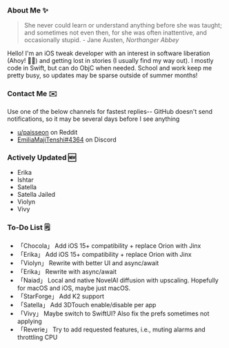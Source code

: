 ### About Me ✨
> She never could learn or understand anything before she was taught; and sometimes not even then, for she was often inattentive, and occasionally stupid. - Jane Austen, *Northanger Abbey*

Hello! I'm an iOS tweak developer with an interest in software liberation (Ahoy! 🏴‍☠️) and getting lost in stories (I usually find my way out). I mostly code in Swift, but can do ObjC when needed. School and work keep me pretty busy, so updates may be sparse outside of summer months!

### Contact Me ✉️
Use one of the below channels for fastest replies-- GitHub doesn't send notifications, so it may be several days before I see anything

- [u/paisseon](https://reddit.com/u/paisseon) on Reddit
- [EmiliaMajiTenshi#4364](https://discord.gg/VM2ZVWqxsj) on Discord

### Actively Updated 🆕
- Erika
- Ishtar
- Satella
- Satella Jailed
- Violyn
- Vivy

### To-Do List 🗒
- 「Chocola」   Add iOS 15+ compatibility + replace Orion with Jinx
- 「Erika」     Add iOS 15+ compatibility + replace Orion with Jinx
- 「Violyn」    Rewrite with better UI and async/await
- 「Erika」     Rewrite with async/await
- 「Naiad」     Local and native NovelAI diffusion with upscaling. Hopefully for macOS and iOS, maybe just macOS.
- 「StarForge」 Add K2 support
- 「Satella」   Add 3DTouch enable/disable per app
- 「Vivy」      Maybe switch to SwiftUI? Also fix the prefs sometimes not applying
- 「Reverie」   Try to add requested features, i.e., muting alarms and throttling CPU
